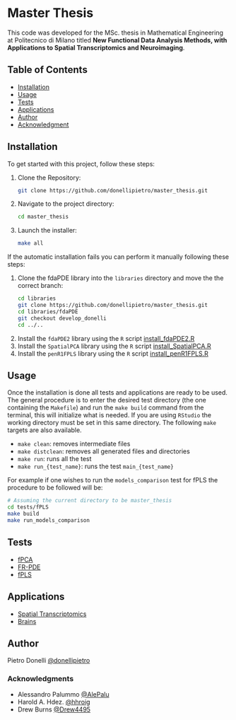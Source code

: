 # Master Thesis

This code was developed for the MSc. thesis in Mathematical Engineering at Politecnico di Milano titled **New Functional Data Analysis Methods, with Applications to Spatial Transcriptomics and Neuroimaging**.

## Table of Contents

-   [Installation](#installation)
-   [Usage](#usage)
-   [Tests](#tests)
-   [Applications](#applications)
-   [Author](#author)
-   [Acknowledgment](#acknowledgment)

## Installation

To get started with this project, follow these steps:

1. Clone the Repository:

    ```bash
    git clone https://github.com/donellipietro/master_thesis.git
    ```

2. Navigate to the project directory:

    ```bash
    cd master_thesis
    ```

3. Launch the installer:
    ```bash
    make all
    ```

If the automatic installation fails you can perform it manually following these steps:

1. Clone the fdaPDE library into the `libraries` directory and move the the correct branch:
    ```bash
    cd libraries
    git clone https://github.com/donellipietro/master_thesis.git
    cd libraries/fdaPDE
    git checkout develop_donelli
    cd ../..
    ```
2. Install the `fdaPDE2` library using the `R` script [install_fdaPDE2.R](utils/install_fdaPDE2.R)
3. Install the `SpatialPCA` library using the `R` script [install_SpatialPCA.R](utils/install_SpatialPCA.R)
4. Install the `penR1FPLS` library using the `R` script [install_penR1FPLS.R](utils/install_penR1FPLS.R)

## Usage

Once the installation is done all tests and applications are ready to be used. The general procedure is to enter the desired test directory (the one containing the `Makefile`) and run the `make build` command from the terminal, this will initialize what is needed. If you are using `RStudio` the working directory must be set in this same directory. The following `make` targets are also available.

-   `make clean`: removes intermediate files
-   `make distclean`: removes all generated files and directories
-   `make run`: runs all the test
-   `make run_{test_name}`: runs the test `main_{test_name}`

For example if one wishes to run the `models_comparison` test for fPLS the procedure to be followed will be:

```bash
# Assuming the current directory to be master_thesis
cd tests/fPLS
make build
make run_models_comparison
```

## Tests

-   [fPCA](tests/fPCA/)
-   [FR-PDE](tests/FRPDE/)
-   [fPLS](tests/fPLS/)

## Applications

-   [Spatial Transcriptomics](applications/spatial_transcriptomics/)
-   [Brains](applications/brain/)

## Author

Pietro Donelli [@donellipietro](https://github.com/donellipietro)

### Acknowledgments

-   Alessandro Palummo [@AlePalu](https://github.com/AlePalu)
-   Harold A. Hdez. [@hhroig](https://github.com/hhroig)
-   Drew Burns [@Drew4495](https://github.com/Drew4495)
